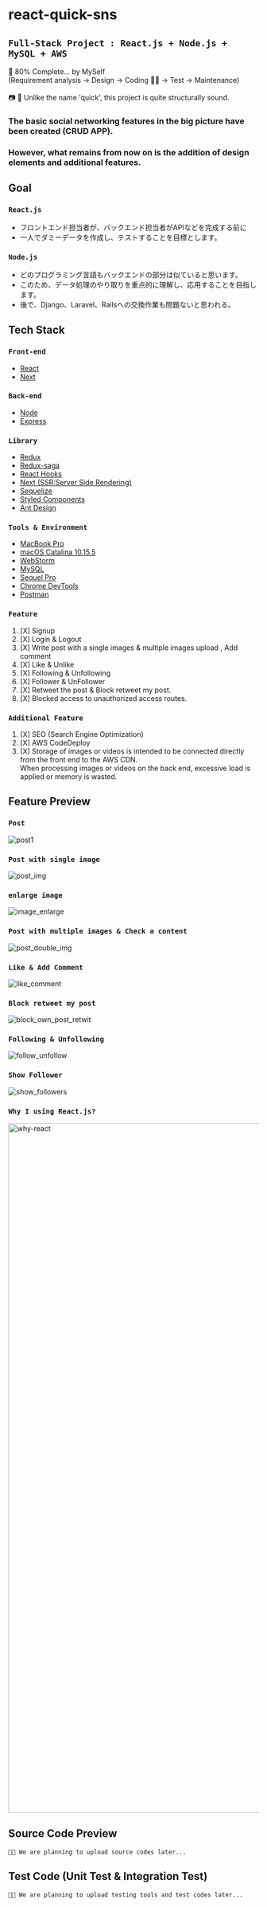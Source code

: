 # react-quick-sns
## `Full-Stack Project : React.js + Node.js + MySQL + AWS`
🚧 80% Complete... by MySelf <br />
(Requirement analysis -> Design -> Coding 🏃‍♂️ -> Test -> Maintenance) <br /><br />
📷 🤔 Unlike the name 'quick', this project is quite structurally sound.

### The basic social networking features in the big picture have been created (CRUD APP). 
### However, what remains from now on is the addition of design elements and additional features.

## Goal
### `React.js`
- フロントエンド担当者が、バックエンド担当者がAPIなどを完成する前に
- 一人でダミーデータを作成し、テストすることを目標とします。

### `Node.js`
- どのプログラミング言語もバックエンドの部分は似ていると思います。
- このため、データ処理のやり取りを重点的に理解し、応用することを目指します。
- 後で、Django、Laravel、Railsへの交換作業も問題ないと思われる。

## Tech Stack
### `Front-end`
- [React](https://reactjs.org/)
- [Next](https://nextjs.org/)

### `Back-end`
- [Node](https://nodejs.org/)
- [Express](https://expressjs.com/)

### `Library`
- [Redux](https://www.npmjs.com/package/redux)
- [Redux-saga](https://www.npmjs.com/package/redux-saga)
- [React Hooks](https://reactjs.org/docs/hooks-intro.html)
- [Next (SSR:Server Side Rendering)](https://nextjs.org/)
- [Sequelize](https://www.npmjs.com/package/sequelize)
- [Styled Components](https://styled-components.com/)
- [Ant Design](https://ant.design/)


### `Tools & Environment`
- [MacBook Pro](https://www.apple.com/macbook-pro-16/)
- [macOS Catalina 10.15.5](https://www.apple.com/macos/catalina/)
- [WebStorm](https://www.jetbrains.com/webstorm/)
- [MySQL](https://www.mysql.com/)
- [Sequel Pro](http://sequelpro.com/)
- [Chrome DevTools](https://developers.google.com/web/tools/chrome-devtools)
- [Postman](https://www.postman.com/)

### `Feature`
1. [X] Signup
2. [X] Login & Logout
3. [X] Write post with a single images & multiple images upload , Add comment
4. [X] Like & Unlike
5. [X] Following & Unfollowing
6. [X] Follower & UnFollower
6. [X] Retweet the post & Block retweet my post.
7. [X] Blocked access to unauthorized access routes.

### `Additional Feature`
1. [X] SEO (Search Engine Optimization)
2. [X] AWS CodeDeploy
3. [X] Storage of images or videos is intended to be connected directly from the front end to the AWS CDN. <br />
When processing images or videos on the back end, excessive load is applied or memory is wasted.
 
## Feature Preview

### `Post`
![post1](https://user-images.githubusercontent.com/49154920/86316751-90ca0200-bc68-11ea-90f3-eb87113904ff.gif)

### `Post with single image`
![post_img](https://user-images.githubusercontent.com/49154920/86316779-9fb0b480-bc68-11ea-927b-48ddc28b997f.gif)

### `enlarge image`
![image_enlarge](https://user-images.githubusercontent.com/49154920/86527412-76e32600-bed9-11ea-97f8-89a5080ed80d.gif)

### `Post with multiple images & Check a content`
![post_double_img](https://user-images.githubusercontent.com/49154920/86317649-e4d5e600-bc6a-11ea-8d53-7a5faa40b468.gif)

### `Like & Add Comment`
![like_comment](https://user-images.githubusercontent.com/49154920/86316812-b6570b80-bc68-11ea-9d60-b6bb6dabc318.gif)

### `Block retweet my post`
![block_own_post_retwit](https://user-images.githubusercontent.com/49154920/86317360-316cf180-bc6a-11ea-9f71-0eb14449f120.gif)

### `Following & Unfollowing`
![follow_unfollow](https://user-images.githubusercontent.com/49154920/86317503-86a90300-bc6a-11ea-982e-18fe012edd8e.gif)

### `Show Follower`
![show_followers](https://user-images.githubusercontent.com/49154920/86317375-3c278680-bc6a-11ea-876f-c3d4c83b5876.gif)

### `Why I using React.js?`
<img width="1385" alt="why-react" src="https://user-images.githubusercontent.com/49154920/86010847-ed55d300-ba56-11ea-9101-f7f2b14fc8ba.png">


## Source Code Preview
``👨‍💻 We are planning to upload source codes later...``



## Test Code (Unit Test & Integration Test)
`👨‍💻 We are planning to upload testing tools and test codes later...`
